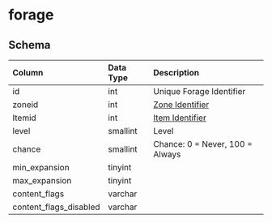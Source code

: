 # forage

## Schema
| Column | Data Type | Description |
| :--- | :--- | :--- |
| id | int | Unique Forage Identifier |
| zoneid | int | [Zone Identifier](../../../../server/zones/zone-list) |
| Itemid | int | [Item Identifier](../../schema/items/items.md) |
| level | smallint | Level |
| chance | smallint | Chance: 0 = Never, 100 = Always |
| min_expansion | tinyint |  |
| max_expansion | tinyint |  |
| content_flags | varchar |  |
| content_flags_disabled | varchar |  |

